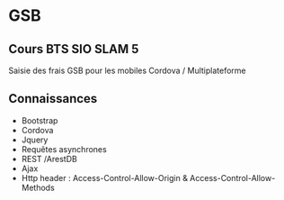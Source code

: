 # GSB

## Cours BTS SIO SLAM 5 

Saisie des frais GSB pour les mobiles 
Cordova / Multiplateforme

## Connaissances
  - Bootstrap
  - Cordova
  - Jquery
  - Requêtes asynchrones
  - REST /ArestDB
  - Ajax
  - Http header : Access-Control-Allow-Origin &  Access-Control-Allow-Methods
  


